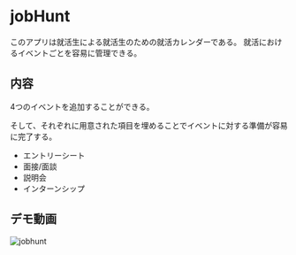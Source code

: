# jobHunt
このアプリは就活生による就活生のための就活カレンダーである。
就活におけるイベントごとを容易に管理できる。

## 内容
4つのイベントを追加することができる。

そして、それぞれに用意された項目を埋めることでイベントに対する準備が容易に完了する。

* エントリーシート
* 面接/面談
* 説明会
* インターンシップ

## デモ動画
![jobhunt](https://user-images.githubusercontent.com/104209788/200274722-7d0949d4-c76c-4591-8974-84db88bfdfaf.gif)
